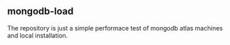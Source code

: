 ## mongodb-load
The repository is just a simple performace test of mongodb atlas machines and local installation. 
